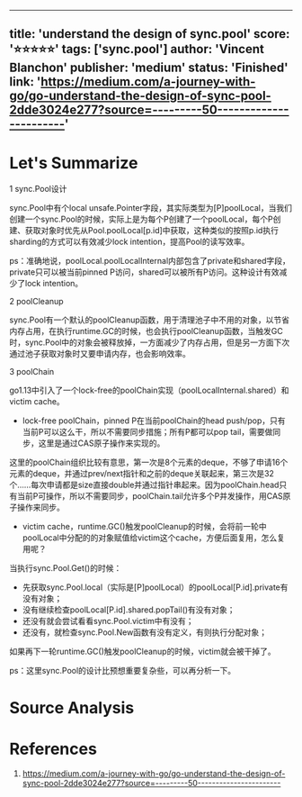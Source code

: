
---
title: 'understand the design of sync.pool'
score: '⭐️⭐️⭐️⭐️⭐️'
tags: ['sync.pool']
author: 'Vincent Blanchon'
publisher: 'medium'
status: 'Finished'
link: 'https://medium.com/a-journey-with-go/go-understand-the-design-of-sync-pool-2dde3024e277?source=---------50-----------------------'
---

# Let's Summarize

1 sync.Pool设计

sync.Pool中有个local unsafe.Pointer字段，其实际类型为[P]poolLocal，当我们创建一个sync.Pool的时候，实际上是为每个P创建了一个poolLocal，每个P创建、获取对象时优先从Pool.poolLocal[p.id]中获取，这种类似的按照p.id执行sharding的方式可以有效减少lock intention，提高Pool的读写效率。

ps：准确地说，poolLocal.poolLocalInternal内部包含了private和shared字段，private只可以被当前pinned P访问，shared可以被所有P访问。这种设计有效减少了lock intention。

2 poolCleanup

sync.Pool有一个默认的poolCleanup函数，用于清理池子中不用的对象，以节省内存占用，在执行runtime.GC的时候，也会执行poolCleanup函数，当触发GC时，sync.Pool中的对象会被释放掉，一方面减少了内存占用，但是另一方面下次通过池子获取对象时又要申请内存，也会影响效率。

3 poolChain

go1.13中引入了一个lock-free的poolChain实现（poolLocalInternal.shared）和victim cache。

- lock-free poolChain，pinned P在当前poolChain的head push/pop，只有当前P可以这么干，所以不需要同步措施；所有P都可以pop tail，需要做同步，这里是通过CAS原子操作来实现的。

这里的poolChain组织比较有意思，第一次是8个元素的deque，不够了申请16个元素的deque，并通过prev/next指针和之前的deque关联起来，第三次是32个……每次申请都是size直接double并通过指针串起来。因为poolChain.head只有当前P可操作，所以不需要同步，poolChain.tail允许多个P并发操作，用CAS原子操作来同步。

- victim cache，runtime.GC()触发poolCleanup的时候，会将前一轮中poolLocal中分配的的对象赋值给victim这个cache，方便后面复用，怎么复用呢？

当执行sync.Pool.Get()的时候：
- 先获取sync.Pool.local（实际是[P]poolLocal）的poolLocal[P.id].private有没有对象；
- 没有继续检查poolLocal[P.id].shared.popTail()有没有对象；
- 还没有就会尝试看看sync.Pool.victim中有没有；
- 还没有，就检查sync.Pool.New函数有没有定义，有则执行分配对象；

如果再下一轮runtime.GC()触发poolCleanup的时候，victim就会被干掉了。

ps：这里sync.Pool的设计比预想重要复杂些，可以再分析一下。

# Source Analysis



# References
1. https://medium.com/a-journey-with-go/go-understand-the-design-of-sync-pool-2dde3024e277?source=---------50-----------------------
